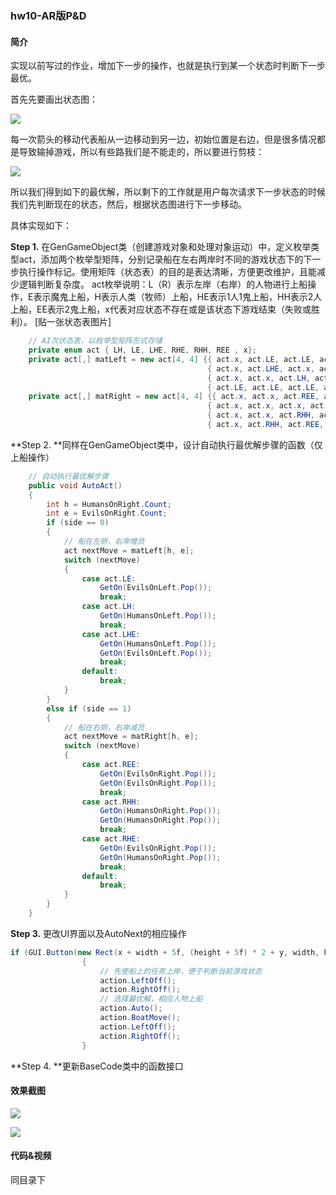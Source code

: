 ### hw10-AR版P&D

#### 简介

实现以前写过的作业，增加下一步的操作，也就是执行到某一个状态时判断下一步最优。

首先先要画出状态图：

![](img/3.PNG)

每一次箭头的移动代表船从一边移动到另一边，初始位置是右边，但是很多情况都是导致输掉游戏，所以有些路我们是不能走的，所以要进行剪枝：

![](img/4.PNG)

所以我们得到如下的最优解，所以剩下的工作就是用户每次请求下一步状态的时候我们先判断现在的状态，然后，根据状态图进行下一步移动。

具体实现如下：

**Step 1.** 在GenGameObject类（创建游戏对象和处理对象运动）中，定义枚举类型act，添加两个枚举型矩阵，分别记录船在左右两岸时不同的游戏状态下的下一步执行操作标记。使用矩阵（状态表）的目的是表达清晰，方便更改维护，且能减少逻辑判断复杂度。
act枚举说明：L（R）表示左岸（右岸）的人物进行上船操作，E表示魔鬼上船，H表示人类（牧师）上船，HE表示1人1鬼上船，HH表示2人上船，EE表示2鬼上船，x代表对应状态不存在或是该状态下游戏结束（失败或胜利）。
[贴一张状态表图片]

```C#
    // AI次状态表，以枚举型矩阵形式存储
    private enum act { LH, LE, LHE, RHE, RHH, REE , x};
    private act[,] matLeft = new act[4, 4] {{ act.x, act.LE, act.LE, act.x },
                                            { act.x, act.LHE, act.x, act.x },
                                            { act.x, act.x, act.LH, act.x },
                                            { act.LE, act.LE, act.LE, act.x }};
    private act[,] matRight = new act[4, 4] {{ act.x, act.x, act.REE, act.REE },
                                            { act.x, act.x, act.x, act.x },
                                            { act.x, act.x, act.RHH, act.x },
                                            { act.x, act.RHH, act.REE, act.RHE }};
```

**Step 2. **同样在GenGameObject类中，设计自动执行最优解步骤的函数（仅上船操作）

```c#
    // 自动执行最优解步骤
    public void AutoAct()
    {
        int h = HumansOnRight.Count;
        int e = EvilsOnRight.Count;
        if (side == 0)
        {
            // 船在左侧，右岸增员
            act nextMove = matLeft[h, e];
            switch (nextMove)
            {
                case act.LE:
                    GetOn(EvilsOnLeft.Pop());
                    break;
                case act.LH:
                    GetOn(HumansOnLeft.Pop());
                    break;
                case act.LHE:
                    GetOn(HumansOnLeft.Pop());
                    GetOn(EvilsOnLeft.Pop());
                    break;
                default:
                    break;
            }
        }
        else if (side == 1)
        {
            // 船在右侧，右岸减员
            act nextMove = matRight[h, e];
            switch (nextMove)
            {
                case act.REE:
                    GetOn(EvilsOnRight.Pop());
                    GetOn(EvilsOnRight.Pop());
                    break;
                case act.RHH:
                    GetOn(HumansOnRight.Pop());
                    GetOn(HumansOnRight.Pop());
                    break;
                case act.RHE:
                    GetOn(EvilsOnRight.Pop());
                    GetOn(HumansOnRight.Pop());
                    break;
                default:
                    break;
            }
        }
    }
```

**Step 3.** 更改UI界面以及AutoNext的相应操作

```c#
if (GUI.Button(new Rect(x + width + 5f, (height + 5f) * 2 + y, width, height), "AutoNext"))
                {
                    // 先使船上的任务上岸，便于判断当前游戏状态
                    action.LeftOff();
                    action.RightOff();
                    // 选择最优解，相应人物上船
                    action.Auto();
                    action.BoatMove();
                    action.LeftOff();
                    action.RightOff();
                }
```

**Step 4. **更新BaseCode类中的函数接口

#### 效果截图

![](img/1.PNG)

![](img/2.PNG)

#### 代码&视频

同目录下